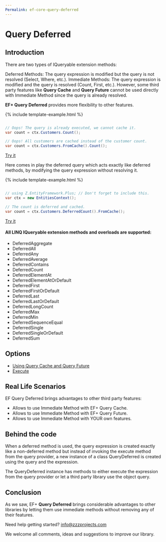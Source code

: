 ```yaml
---
Permalink: ef-core-query-deferred
---
```


# Query Deferred

## Introduction

There are two types of IQueryable extension methods:

Deferred Methods: The query expression is modified but the query is not resolved (Select, Where, etc.).
Immediate Methods: The query expression is modified and the query is resolved (Count, First, etc.).
However, some third party features like **Query Cache** and **Query Future** cannot be used directly with Immediate Method since the query is already resolved.

**EF+ Query Deferred** provides more flexibility to other features.

{% include template-example.html %} 
```csharp

// Oops! The query is already executed, we cannot cache it.
var count = ctx.Customers.Count();

// Oops! All customers are cached instead of the customer count.
var count = ctx.Customers.FromCache().Count();

```
[Try it](https://dotnetfiddle.net/cu3UiE)

Here comes in play the deferred query which acts exactly like deferred methods, by modifying the query expression without resolving it.

{% include template-example.html %} 
```csharp

// using Z.EntityFramework.Plus; // Don't forget to include this.
var ctx = new EntitiesContext();

// The count is deferred and cached.
var count = ctx.Customers.DeferredCount().FromCache();

```
[Try it](https://dotnetfiddle.net/xIz5wx)

#### All LINQ IQueryable extension methods and overloads are supported:

 - DeferredAggregate
 - DeferredAll
 - DeferredAny
 - DeferredAverage
 - DeferredContains
 - DeferredCount
 - DeferredElementAt
 - DeferredElementAtOrDefault
 - DeferredFirst
 - DeferredFirstOrDefault
 - DeferredLast
 - DeferredLastOrDefault
 - DeferredLongCount
 - DeferredMax
 - DeferredMin
 - DeferredSequenceEqual
 - DeferredSingle
 - DeferredSingleOrDefault
 - DeferredSum

## Options

 - [Using Query Cache and Query Future](options/ef-core-query-deferred-using-query-cache-and-query-future.md)
 - [Execute](options/ef-core-query-deferred-execute.md)
 
## Real Life Scenarios

EF Query Deferred brings advantages to other third party features:

 - Allows to use Immediate Method with EF+ Query Cache.
 - Allows to use Immediate Method with EF+ Query Future.
 - Allows to use Immediate Method with YOUR own features.

## Behind the code
When a deferred method is used, the query expression is created exactly like a non-deferred method but instead of invoking the execute method from the query provider, a new instance of a class QueryDeferred<TResult> is created using the query and the expression.

The QueryDeferred instance has methods to either execute the expression from the query provider or let a third party library use the object query.

## Conclusion

As we saw, EF+ **Query Deferred** brings considerable advantages to other libraries by letting them use immediate methods without removing any of their features.

Need help getting started? [info@zzzprojects.com](mailto:info@zzzprojects.com)

We welcome all comments, ideas and suggestions to improve our library.
